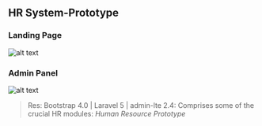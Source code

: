 ## HR System-Prototype

### Landing Page
![alt text](https://user-images.githubusercontent.com/60017194/82736953-0a033a80-9d36-11ea-9f5d-a4ad99587f7b.png "app dashboard")


### Admin Panel
![alt text](https://user-images.githubusercontent.com/60017194/82737056-b9d8a800-9d36-11ea-915e-201904bdeef3.png "app dashboard")


> Res: Bootstrap 4.0 | Laravel 5 | admin-lte 2.4:
> Comprises some of the crucial HR modules:
_Human Resource Prototype_

